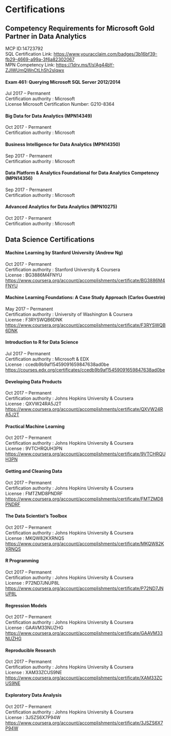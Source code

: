 # Certifications

## Competency Requirements for Microsoft Gold Partner in Data Analytics  
MCP ID:14723792  
SQL Certification Link: https://www.youracclaim.com/badges/3b16bf39-fb29-4669-a99a-3f6a82302067  
MPN Competency Link: https://1drv.ms/f/s!Ag44bY-ZJIWUmQWnCtLhSh2sIqwx

#### Exam 461: Querying Microsoft SQL Server 2012/2014
Jul 2017 – Permanent  
Certification authority : Microsoft    
License Microsoft Certification Number: G210-8364    

#### Big Data for Data Analytics (MPN14349)
Oct 2017 - Permanent  
Certification authority : Microsoft    

#### Business Intelligence for Data Analytics (MPN14350)
Sep 2017 - Permanent  
Certification authority : Microsoft    

#### Data Platform & Analytics Foundational for Data Analytics Competency (MPN14356)
Sep 2017 - Permanent  
Certification authority : Microsoft    

#### Advanced Analytics for Data Analytics (MPN10275)  
Oct 2017 - Permanent  
Certification authority : Microsoft      


## Data Science Certifications

#### Machine Learning by Stanford University (Andrew Ng)   
Oct 2017 - Permanent  
Certification authority : Stanford University & Coursera  
License : BG3886M4FNYU  
https://www.coursera.org/account/accomplishments/certificate/BG3886M4FNYU  

#### Machine Learning Foundations: A Case Study Approach (Carlos Guestrin)
May 2017 – Permanent     
Certification authority : University of Washington & Coursera    
License : F3RYSWQB6DNK  
https://www.coursera.org/account/accomplishments/certificate/F3RYSWQB6DNK

#### Introduction to R for Data Science
Jul 2017 – Permanent   
Certification authority : Microsoft & EDX    
License : ccedb9b9af15459091659847638ad0be  
https://courses.edx.org/certificates/ccedb9b9af15459091659847638ad0be

#### Developing Data Products
Oct 2017 – Permanent    
Certification authority : Johns Hopkins University & Coursera     
License : QXVW24RA5J2T          
https://www.coursera.org/account/accomplishments/certificate/QXVW24RA5J2T  

#### Practical Machine Learning
Oct 2017 – Permanent      
Certification authority : Johns Hopkins University & Coursera       
License : 9VTCHRQUH3PN           
https://www.coursera.org/account/accomplishments/certificate/9VTCHRQUH3PN

#### Getting and Cleaning Data
Oct 2017 – Permanent      
Certification authority : Johns Hopkins University & Coursera       
License : FMTZMD8PNDRF          
https://www.coursera.org/account/accomplishments/certificate/FMTZMD8PNDRF

#### The Data Scientist’s Toolbox  
Oct 2017 – Permanent        
Certification authority : Johns Hopkins University & Coursera           
License : MKQW82KXRNQS            
https://www.coursera.org/account/accomplishments/certificate/MKQW82KXRNQS

#### R Programming  
Oct 2017 – Permanent          
Certification authority : Johns Hopkins University & Coursera             
License : P72ND7JNUP8L             
https://www.coursera.org/account/accomplishments/certificate/P72ND7JNUP8L

#### Regression Models  
Oct 2017 – Permanent            
Certification authority : Johns Hopkins University & Coursera               
License : GAAVM33NUZHG               
https://www.coursera.org/account/accomplishments/certificate/GAAVM33NUZHG

#### Reproducible Research 
Oct 2017 – Permanent            
Certification authority : Johns Hopkins University & Coursera               
License : XAM33ZCUS9NE              
https://www.coursera.org/account/accomplishments/certificate/XAM33ZCUS9NE

#### Exploratory Data Analysis
Oct 2017 – Permanent              
Certification authority : Johns Hopkins University & Coursera                 
License : 3JSZS6X7P94W                
https://www.coursera.org/account/accomplishments/certificate/3JSZS6X7P94W  

